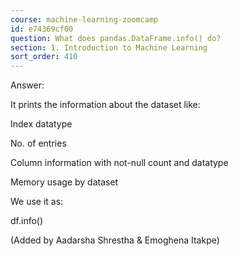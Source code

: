 ```yaml
---
course: machine-learning-zoomcamp
id: e74369cf00
question: What does pandas.DataFrame.info() do?
section: 1. Introduction to Machine Learning
sort_order: 410
---
```


Answer:

It prints the information about the dataset like:

Index datatype

No. of entries

Column information with not-null count and datatype

Memory usage by dataset

We use it as:

df.info()

(Added by Aadarsha Shrestha & Emoghena Itakpe)

